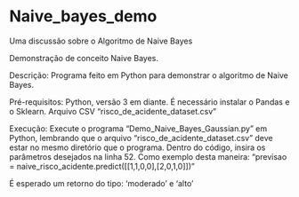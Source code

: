 # Naive_bayes_demo
Uma discussão sobre o Algoritmo de Naive Bayes 

Demonstração de conceito Naive Bayes.

Descrição:
Programa feito em Python para demonstrar o algoritmo de Naive Bayes.

Pré-requisitos:
Python, versão 3 em diante.
É necessário instalar o Pandas e o Sklearn.
Arquivo CSV “risco_de_acidente_dataset.csv”

Execução:
Execute o programa “Demo_Naive_Bayes_Gaussian.py” em Python, lembrando que o arquivo “risco_de_acidente_dataset.csv” deve estar no mesmo diretório que o programa. 
Dentro do código, insira os parâmetros desejados na linha 52. Como exemplo desta maneira: “previsao = naive_risco_acidente.predict([[1,1,0,0],[2,0,1,0]])”

É esperado um retorno do tipo:
‘moderado’ e ‘alto’ 
